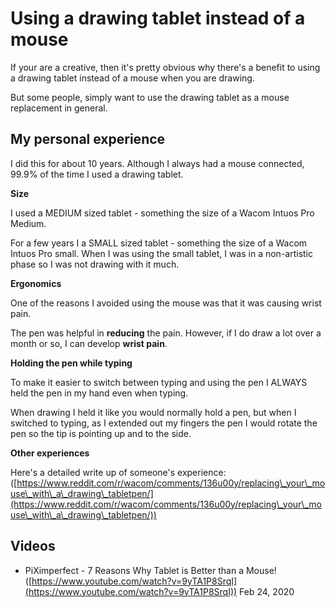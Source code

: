 # Using a drawing tablet instead of a mouse

If your are a creative, then it's pretty obvious why there's a benefit to using a drawing tablet instead of a mouse when you are drawing.

But some people, simply want to use the drawing tablet as a mouse replacement in general.&#x20;

## **My personal experience**

I did this for about 10 years. Although I always had a mouse connected, 99.9% of the time I used a drawing tablet.

**Size**

I used a MEDIUM sized tablet - something the size of a Wacom Intuos Pro Medium. &#x20;

For a few years I a SMALL sized tablet - something the size of a Wacom Intuos Pro small. When I was using the small tablet, I was in a non-artistic phase so I was not drawing with it much.

**Ergonomics**

One of the reasons I avoided using the mouse was that it was causing wrist pain.

The pen was helpful in **reducing** the pain. However, if I do draw a lot over a month or so, I can develop **wrist pain**.

**Holding the pen while typing**

To make it easier to switch between typing and using the pen I ALWAYS held the pen in my hand even when typing.

When drawing I held it like you would normally hold a pen, but when I switched to typing, as I extended out my fingers the pen I would rotate the pen so the tip is pointing up and to the side.&#x20;

**Other experiences**

Here's a detailed write up of someone's experience: ([https://www.reddit.com/r/wacom/comments/136u00y/replacing\_your\_mouse\_with\_a\_drawing\_tabletpen/](https://www.reddit.com/r/wacom/comments/136u00y/replacing\_your\_mouse\_with\_a\_drawing\_tabletpen/))

## Videos

* PiXimperfect - 7 Reasons Why Tablet is Better than a Mouse! ([https://www.youtube.com/watch?v=9yTA1P8SrqI](https://www.youtube.com/watch?v=9yTA1P8SrqI)) Feb 24, 2020

